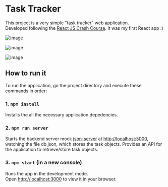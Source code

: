 # Task Tracker

This project is a very simple "task tracker" web application.\
Developed following the [React JS Crash Course](https://www.youtube.com/watch?v=w7ejDZ8SWv8).
It was my first React app :)

![image](https://github.com/christopherdec/react-task-tracker/assets/55588531/ad307184-ab43-42c8-9eca-2b00fb6eeafe)

![image](https://github.com/christopherdec/react-task-tracker/assets/55588531/21272dea-edc1-4e12-8fdc-9ea7b86e053b)

![image](https://github.com/christopherdec/react-task-tracker/assets/55588531/5d8c7117-1388-4e61-9a9d-fbe35e657ac5)

## How to run it

To run the application, go the project directory and execute these commands in order:

### 1. `npm install`

Installs the all the necessary application depedencies.

### 2. `npm run server`

Starts the backend server mock [json-server](https://www.npmjs.com/package/json-server) at [http://localhost:5000](http://localhost:5000), watching the file db.json, which stores the task objects. Provides an API for the application to retrieve/store task objects.

### 3. `npm start` (in a new console)

Runs the app in the development mode.\
Open [http://localhost:3000](http://localhost:3000) to view it in your browser.
